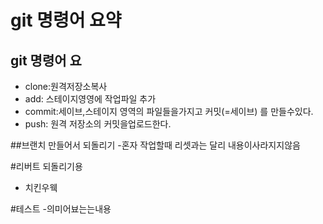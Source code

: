 # git 명령어 요약
## git 명령어 요
- clone:원격저장소복사
- add: 스테이지영영에 작업파일 추가
- commit:세이브,스테이지 영역의 파일들을가지고 커밋(=세이브) 를 만들수있다.
- push: 원격 저장소의 커밋을업로드한다.

##브랜치 만들어서 되돌리기
-혼자 작업할때 리셋과는 달리 내용이사라지지않음

#리버트 되돌리기용
- 치킨우웩

#테스트
-의미어뵤는는내용

